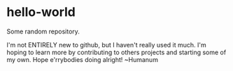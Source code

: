 # hello-world
Some random repository.

I'm not ENTIRELY new to github, but I haven't really used it much.
I'm hoping to learn more by contributing to others projects and starting some of my own.
Hope e'rrybodies doing alright! ~Humanum
